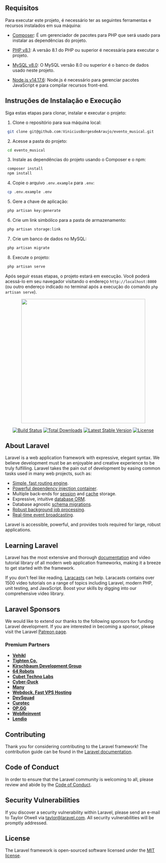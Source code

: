 ## Requisitos

Para executar este projeto, é necessário ter as seguintes ferramentas e recursos instalados em sua máquina:

- [Composer](https://getcomposer.org/): É um gerenciador de pacotes para PHP que será usado para instalar as dependências do projeto.

- [PHP v8.1](https://www.php.net/): A versão 8.1 do PHP ou superior é necessária para executar o projeto.

- [MySQL v8.0](https://www.mysql.com/): O MySQL versão 8.0 ou superior é o banco de dados usado neste projeto.

- [Node.js v14.17.6](https://nodejs.org/): Node.js é necessário para gerenciar pacotes JavaScript e para compilar recursos front-end.

## Instruções de Instalação e Execução

Siga estas etapas para clonar, instalar e executar o projeto:

1. Clone o repositório para sua máquina local:

```sh
 git clone git@github.com:ViniciusBorgesdeAraujo/evento_musical.git
 ```

2. Acesse a pasta do projeto:

```sh
 cd evento_musical
 ```

3. Instale as dependências do projeto usando o Composer e o npm:

```sh
 composer install
 npm install
 ```

4. Copie o arquivo `.env.example` para `.env`:

```sh
 cp .env.example .env
 ```

5. Gere a chave de aplicação:

```sh
 php artisan key:generate
 ```

6. Crie um link simbólico para a pasta de armazenamento:

```sh
 php artisan storage:link
 ```

7. Crie um banco de dados no MySQL:

```sh
 php artisan migrate
 ```

8. Execute o projeto:

```sh
 php artisan serve
 ```

Após seguir essas etapas, o projeto estará em execução. Você poderá acessá-lo em seu navegador visitando o endereço `http://localhost:8000` (ou outro endereço indicado no terminal após a execução do comando `php artisan serve`).

<p align="center"><a href="https://laravel.com" target="_blank"><img src="https://raw.githubusercontent.com/laravel/art/master/logo-lockup/5%20SVG/2%20CMYK/1%20Full%20Color/laravel-logolockup-cmyk-red.svg" width="400"></a></p>

<p align="center">
<a href="https://travis-ci.org/laravel/framework"><img src="https://travis-ci.org/laravel/framework.svg" alt="Build Status"></a>
<a href="https://packagist.org/packages/laravel/framework"><img src="https://img.shields.io/packagist/dt/laravel/framework" alt="Total Downloads"></a>
<a href="https://packagist.org/packages/laravel/framework"><img src="https://img.shields.io/packagist/v/laravel/framework" alt="Latest Stable Version"></a>
<a href="https://packagist.org/packages/laravel/framework"><img src="https://img.shields.io/packagist/l/laravel/framework" alt="License"></a>
</p>

## About Laravel

Laravel is a web application framework with expressive, elegant syntax. We believe development must be an enjoyable and creative experience to be truly fulfilling. Laravel takes the pain out of development by easing common tasks used in many web projects, such as:

- [Simple, fast routing engine](https://laravel.com/docs/routing).
- [Powerful dependency injection container](https://laravel.com/docs/container).
- Multiple back-ends for [session](https://laravel.com/docs/session) and [cache](https://laravel.com/docs/cache) storage.
- Expressive, intuitive [database ORM](https://laravel.com/docs/eloquent).
- Database agnostic [schema migrations](https://laravel.com/docs/migrations).
- [Robust background job processing](https://laravel.com/docs/queues).
- [Real-time event broadcasting](https://laravel.com/docs/broadcasting).

Laravel is accessible, powerful, and provides tools required for large, robust applications.

## Learning Laravel

Laravel has the most extensive and thorough [documentation](https://laravel.com/docs) and video tutorial library of all modern web application frameworks, making it a breeze to get started with the framework.

If you don't feel like reading, [Laracasts](https://laracasts.com) can help. Laracasts contains over 1500 video tutorials on a range of topics including Laravel, modern PHP, unit testing, and JavaScript. Boost your skills by digging into our comprehensive video library.

## Laravel Sponsors

We would like to extend our thanks to the following sponsors for funding Laravel development. If you are interested in becoming a sponsor, please visit the Laravel [Patreon page](https://patreon.com/taylorotwell).

### Premium Partners

- **[Vehikl](https://vehikl.com/)**
- **[Tighten Co.](https://tighten.co)**
- **[Kirschbaum Development Group](https://kirschbaumdevelopment.com)**
- **[64 Robots](https://64robots.com)**
- **[Cubet Techno Labs](https://cubettech.com)**
- **[Cyber-Duck](https://cyber-duck.co.uk)**
- **[Many](https://www.many.co.uk)**
- **[Webdock, Fast VPS Hosting](https://www.webdock.io/en)**
- **[DevSquad](https://devsquad.com)**
- **[Curotec](https://www.curotec.com/services/technologies/laravel/)**
- **[OP.GG](https://op.gg)**
- **[WebReinvent](https://webreinvent.com/?utm_source=laravel&utm_medium=github&utm_campaign=patreon-sponsors)**
- **[Lendio](https://lendio.com)**

## Contributing

Thank you for considering contributing to the Laravel framework! The contribution guide can be found in the [Laravel documentation](https://laravel.com/docs/contributions).

## Code of Conduct

In order to ensure that the Laravel community is welcoming to all, please review and abide by the [Code of Conduct](https://laravel.com/docs/contributions#code-of-conduct).

## Security Vulnerabilities

If you discover a security vulnerability within Laravel, please send an e-mail to Taylor Otwell via [taylor@laravel.com](mailto:taylor@laravel.com). All security vulnerabilities will be promptly addressed.

## License

The Laravel framework is open-sourced software licensed under the [MIT license](https://opensource.org/licenses/MIT).
